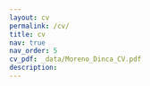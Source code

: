 ```yaml
---
layout: cv
permalink: /cv/
title: cv
nav: true
nav_order: 5
cv_pdf: _data/Moreno_Dinca_CV.pdf
description: 
---
```

